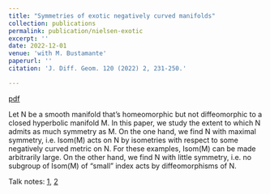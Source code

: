 ```yaml
---
title: "Symmetries of exotic negatively curved manifolds"
collection: publications
permalink: publication/nielsen-exotic
excerpt: ''
date: 2022-12-01
venue: 'with M. Bustamante'
paperurl: ''
citation: 'J. Diff. Geom. 120 (2022) 2, 231-250.'

---
```


[pdf](http://bena-tshishiku.github.io/files/papers/nielsen-exotic.pdf)

Let N be a smooth manifold that’s homeomorphic but not diffeomorphic 
to a closed hyperbolic manifold M. In this paper, we study the extent 
to which N admits as much symmetry as M. On the one hand, we find N with 
maximal symmetry, i.e. Isom(M) acts on N by isometries with respect to 
some negatively curved metric on N. For these examples, Isom(M) can be 
made arbitrarily large. On the other hand, we find N with little symmetry, 
i.e. no subgroup of Isom(M) of “small” index acts by diffeomorphisms of N.


Talk notes: [1](http://bena-tshishiku.github.io/files/talks/nielsen-exotic1.pdf), [2](http://bena-tshishiku.github.io/files/talks/nielsen-exotic2.pdf)
